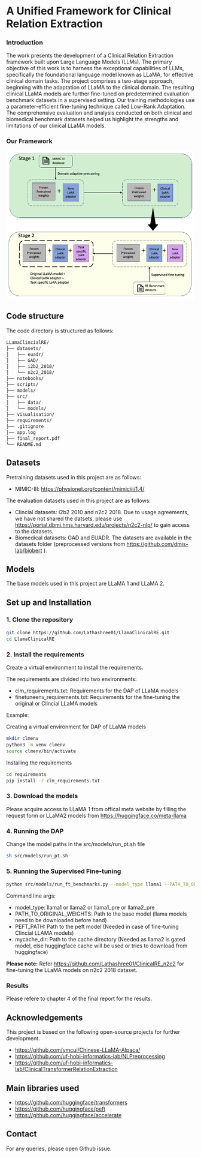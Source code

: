 # A Unified Framework for Clinical Relation Extraction

### Introduction

The work presents the development of a Clinical Relation Extraction framework
built upon Large Language Models (LLMs). The primary objective of this work
is to harness the exceptional capabilities of LLMs, specifically the foundational
language model known as LLaMA, for effective clinical domain tasks. The project
comprises a two-stage approach, beginning with the adaptation of LLaMA to
the clinical domain. The resulting clinical LLaMA models are further fine-tuned
on predetermined evaluation benchmark datasets in a supervised setting. Our
training methodologies use a parameter-efficient fine-tuning technique called
Low-Rank Adaptation. The comprehensive evaluation and analysis conducted on
both clinical and biomedical benchmark datasets helped us highlight the strengths
and limitations of our clinical LLaMA models.


### Our Framework

![Framework](./visualisation/framework.png)


## Code structure

The code directory is structured as follows:
```
LLamaClincialRE/
├── datasets/
│   ├── euadr/
│   ├── GAD/
│   ├── i2b2_2010/   
│   └── n2c2_2018/ 
├── notebooks/
├── scripts/
├── models/
├── src/
│   ├── data/
│   └── models/
├── visualisation/
├── requirements/
├── .gitignore
|── app.log
├── final_report.pdf
└── README.md
```

## Datasets

Pretraining datasets used in this project are as follows:
- MIMIC-III: https://physionet.org/content/mimiciii/1.4/

The evaluation datasets used in this project are as follows:
- Clincial datasets: i2b2 2010 and n2c2 2018. Due to usage agreements, we have not shared the datsets, please use https://portal.dbmi.hms.harvard.edu/projects/n2c2-nlp/ to gain access to the datasets.
- Biomedical datasets: GAD and EUADR. The datasets are available in the datasets folder (preprocessed versions from https://github.com/dmis-lab/biobert ).

## Models

The base models used in this project are LLaMA 1 and LLaMA 2.

## Set up and Installation

### 1. Clone the repository

```bash
git clone https://github.com/Lathashree01/LlamaClinicalRE.git
cd LlamaClinicalRE
```

### 2. Install the requirements

Create a virtual environment to install the requirements.

The requirements are divided into two environments:
- clm_requirements.txt: Requirements for the DAP of LLaMA models
- finetuneenv_requirements.txt: Requirements for the fine-tuning the original or Clincial LLaMA models 

Example:

Creating a virtual environment for DAP of LLaMA models
```bash
mkdir clmenv
python3 -m venv clmenv
source clmenv/bin/activate
```

Installing the requirements
```bash
cd requirements
pip install -r clm_requirements.txt
```

### 3. Download the models
Please acquire access to LLaMA 1 from offical meta website by filling the request form or LLaMA2 models from https://huggingface.co/meta-llama

### 4. Running the DAP

Change the model paths in the src/models/run_pt.sh file 

```bash
sh src/models/run_pt.sh
```

### 5. Running the Supervised Fine-tuning

```bash
python src/models/run_ft_benchmarks.py --model_type llama1 --PATH_TO_ORIGINAL_WEIGHTS /path_to_base_model/ --PEFT_PATH /peft_model_path/ --mycache_dir cachedir
```
Command line args:

- model_type: llama1 or llama2 or llama1_pre or llama2_pre
- PATH_TO_ORIGINAL_WEIGHTS: Path to the base model (llama models need to be downloaded before hand)
- PEFT_PATH: Path to the peft model (Needed in case of fine-tuning Clincial LLAMA models)
- mycache_dir: Path to the cache directory (Needed as llama2 is gated model, else huggingface cache will be used or tries to download from huggingface)

**Please note:** Refer https://github.com/Lathashree01/ClinicalRE_n2c2 for fine-tuning the LLaMA models on n2c2 2018 dataset.
### Results

Please refere to chapter 4 of the final report for the results.


## Acknowledgements

This project is based on the following open-source projects for further development.

- https://github.com/ymcui/Chinese-LLaMA-Alpaca/
- https://github.com/uf-hobi-informatics-lab/NLPreprocessing
- https://github.com/uf-hobi-informatics-lab/ClinicalTransformerRelationExtraction


## Main libraries used
- https://github.com/huggingface/transformers
- https://github.com/huggingface/peft
- https://github.com/huggingface/accelerate


## Contact

For any queries, please open Github issue.